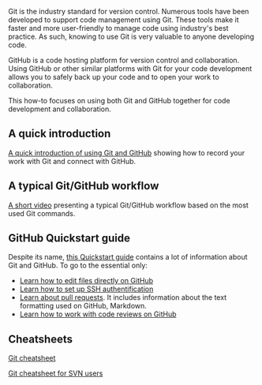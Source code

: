 Git is the industry standard for version control. Numerous tools have been developed to support code management using Git. These tools make it faster and more user-friendly to manage code using industry's best practice. As such, knowing to use Git is very valuable to anyone developing code.

GitHub is a code hosting platform for version control and collaboration. Using GitHub or other similar platforms with Git for your code development allows you to safely back up your code and to open your work to collaboration.

This how-to focuses on using both Git and GitHub together for code development and collaboration.

## A quick introduction
[A quick introduction of using Git and GitHub](https://codewithchris.com/github-tutorial/) showing how to record your work with Git and connect with GitHub. 

## A typical Git/GitHub workflow
[A short video](https://youtu.be/bbanTh2CoAY) presenting a typical Git/GitHub workflow based on the most used Git commands.

## GitHub Quickstart guide
Despite its name, [this Quickstart guide](https://docs.github.com/en/get-started/quickstart) contains a lot of information about Git and GitHub. To go to the essential only:

 - [Learn how to edit files directly on GitHub](https://docs.github.com/en/get-started/quickstart/hello-world)
 - [Learn how to set up SSH authentification](https://docs.github.com/en/get-started/quickstart/set-up-git)
 - [Learn about pull requests](https://docs.github.com/en/get-started/quickstart/github-flow#create-a-pull-request). It includes information about the text formatting used on GitHub, Markdown.
 - [Learn how to work with code reviews on GitHub](https://docs.github.com/en/get-started/quickstart/github-flow#address-review-comments)

## Cheatsheets
[Git cheatsheet](https://training.github.com/downloads/github-git-cheat-sheet/)

[Git cheatsheet for SVN users](https://www.git-tower.com/blog/git-for-subversion-users-cheat-sheet/)

